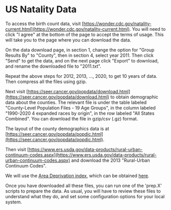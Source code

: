 # US Natality Data

To access the birth count data, visit
[https://wonder.cdc.gov/natality-current.html](https://wonder.cdc.gov/natality-current.html).
You will need to click "I agree" at the bottom of the page to accept
the terms of usage.  This will take you to the page where you can
download the data.

On the data download page, in section 1, change the option for "Group
Results By" to "County", then in section 4, select year 2011.  Then
click "Send" to get the data, and on the next page click "Export" to
download, and rename the downloaded file to "2011.txt".

Repeat the above steps for 2012, 2013, ..., 2020, to get 10 years of
data.  Then compress all the files using gzip.

Next visit
[https://seer.cancer.gov/popdata/download.html](https://seer.cancer.gov/popdata/download.html)
to obtain demographic data about the counties.  The relevant file is
under the table labeled "County-Level Population Files - 19 Age Groups", in the column labeled
"1990-2020 4 expanded races by origin", in the row labeled "All States
Combined".  You can download the file in gzip/csv (.gz) format.

The layout of the county demographics data is at
[https://seer.cancer.gov/popdata/popdic.html](https://seer.cancer.gov/popdata/popdic.html).

Then visit [https://www.ers.usda.gov/data-products/rural-urban-continuum-codes.aspx](https://www.ers.usda.gov/data-products/rural-urban-continuum-codes.aspx)
and download the 2013 "Rural-Urban Continuum Codes".

We will use the [Area Deprivation index](https://www.neighborhoodatlas.medicine.wisc.edu), which can be obtained
[here](https://www.dropbox.com/scl/fo/jo5ika5l84kr2wtw708vx/h?rlkey=8iy0w0mggomucx3hlcfmht88s&st=h2cnjmll&dl=0).

Once you have downloaded all these files, you can run one of the 'prep.X' scripts to
prepare the data.  As usual, you will have to review these files to understand what they
do, and set some configuration options for your local system.
